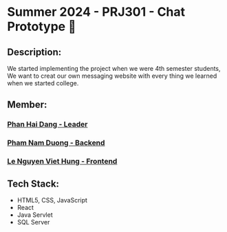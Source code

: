 # Summer 2024 - PRJ301 - Chat Prototype 🚀

## Description:

We started implementing the project when we were 4th semester students,
We want to creat our own messaging website with every thing we learned when we started college.

## Member:

### [Phan Hai Dang - Leader](https://github.com/dangph12)
### [Pham Nam Duong - Backend](https://github.com/namdng09)
### [Le Nguyen Viet Hung - Frontend](https://github.com/lnvh)

## Tech Stack:

- HTML5, CSS, JavaScript
- React
- Java Servlet
- SQL Server
